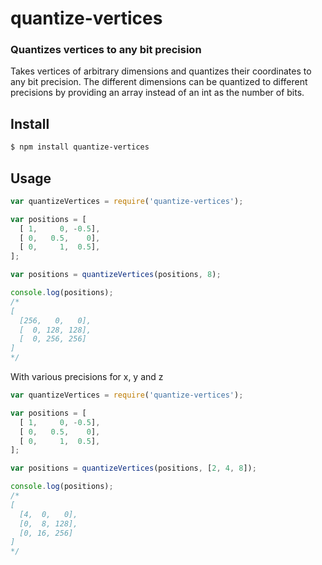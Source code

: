 quantize-vertices
=================
### Quantizes vertices to any bit precision

Takes vertices of arbitrary dimensions and quantizes their coordinates to any bit precision. The different dimensions can be quantized to different precisions by providing an array instead of an int as the number of bits.

Install
-------

```bash
$ npm install quantize-vertices
```

Usage
-----

```javascript
var quantizeVertices = require('quantize-vertices');

var positions = [ 
  [ 1,     0, -0.5],
  [ 0,   0.5,    0],
  [ 0,     1,  0.5],
];

var positions = quantizeVertices(positions, 8);

console.log(positions);
/*
[
  [256,   0,   0], 
  [  0, 128, 128], 
  [  0, 256, 256] 
]
*/
```

With various precisions for x, y and z 

```javascript
var quantizeVertices = require('quantize-vertices');

var positions = [ 
  [ 1,     0, -0.5],
  [ 0,   0.5,    0],
  [ 0,     1,  0.5],
];

var positions = quantizeVertices(positions, [2, 4, 8]);

console.log(positions);
/*
[
  [4,  0,   0], 
  [0,  8, 128], 
  [0, 16, 256]
]
*/
```

